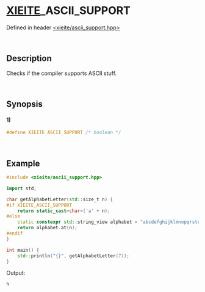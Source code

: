 # [XIEITE](../../macros.md)\_ASCII\_SUPPORT
Defined in header [<xieite/ascii_support.hpp>](../../../include/xieite/ascii_support.hpp)

&nbsp;

## Description
Checks if the compiler supports ASCII stuff.

&nbsp;

## Synopsis
#### 1)
```cpp
#define XIEITE_ASCII_SUPPORT /* boolean */
```

&nbsp;

## Example
```cpp
#include <xieite/ascii_support.hpp>

import std;

char getAlphabetLetter(std::size_t n) {
#if XIEITE_ASCII_SUPPORT
    return static_cast<char>('a' + n);
#else
    static constexpr std::string_view alphabet = "abcdefghijklmnopqrstuvwxyz";
    return alphabet.at(n);
#endif
}

int main() {
    std::println("{}", getAlphabetLetter(7));
}
```
Output:
```
h
```

